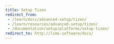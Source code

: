 ```yaml
---
title: Setup Tizen
redirect_from:
 - /learn/docs/advanced-setup/tizen/
 - /learn/resources/advanced-setup/tizen/
 - /documentation/setup/platforms/setup-tizen/
redirect_to: http://lime.software/docs/
---
```

